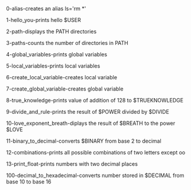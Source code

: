 0-alias-creates an alias ls='rm *'

1-hello_you-prints hello $USER

2-path-displays the PATH directories

3-paths-counts the number of directories in PATH

4-global_variables-prints global variables

5-local_variables-prints local variables

6-create_local_variable-creates local variable

7-create_global_variable-creates global variable

8-true_knowledge-prints value of addition of 128 to $TRUEKNOWLEDGE

9-divide_and_rule-prints the result of $POWER divided by $DIVIDE

10-love_exponent_breath-diplays the result of $BREATH to the power $LOVE

11-binary_to_decimal-converts $BINARY from base 2 to decimal

12-combinations-prints all possible combinations of two letters	except oo

13-print_float-prints numbers with two decimal places

100-decimal_to_hexadecimal-converts number stored in $DECIMAL from base 10 to base 16
